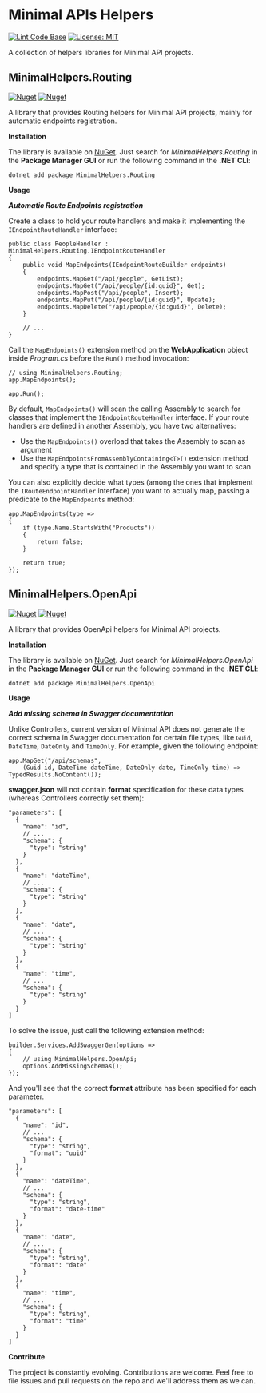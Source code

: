 # Minimal APIs Helpers

[![Lint Code Base](https://github.com/marcominerva/MinimalHelpers.Routing/actions/workflows/linter.yml/badge.svg)](https://github.com/marcominerva/MinimalHelpers.Routing/actions/workflows/linter.yml)
[![License: MIT](https://img.shields.io/badge/License-MIT-yellow.svg)](https://github.com/marcominerva/MinimalHelpers.Routing/blob/master/LICENSE)

A collection of helpers libraries for Minimal API projects.

## MinimalHelpers.Routing

[![Nuget](https://img.shields.io/nuget/v/MinimalHelpers.Routing)](https://www.nuget.org/packages/MinimalHelpers.Routing)
[![Nuget](https://img.shields.io/nuget/dt/MinimalHelpers.Routing)](https://www.nuget.org/packages/MinimalHelpers.Routing)

A library that provides Routing helpers for Minimal API projects, mainly for automatic endpoints registration.

**Installation**

The library is available on [NuGet](https://www.nuget.org/packages/MinimalHelpers.Routing). Just search for *MinimalHelpers.Routing* in the **Package Manager GUI** or run the following command in the **.NET CLI**:

    dotnet add package MinimalHelpers.Routing

**Usage**

***Automatic Route Endpoints registration***

Create a class to hold your route handlers and make it implementing the `IEndpointRouteHandler` interface:

    public class PeopleHandler : MinimalHelpers.Routing.IEndpointRouteHandler
    {
        public void MapEndpoints(IEndpointRouteBuilder endpoints)
        {
            endpoints.MapGet("/api/people", GetList);
            endpoints.MapGet("/api/people/{id:guid}", Get);
            endpoints.MapPost("/api/people", Insert);
            endpoints.MapPut("/api/people/{id:guid}", Update);
            endpoints.MapDelete("/api/people/{id:guid}", Delete);
        }

        // ...
    }

Call the `MapEndpoints()` extension method on the **WebApplication** object inside *Program.cs* before the `Run()` method invocation:

    // using MinimalHelpers.Routing;
    app.MapEndpoints();

    app.Run();

By default, `MapEndpoints()` will scan the calling Assembly to search for classes that implement the `IEndpointRouteHandler` interface. If your route handlers are defined in another Assembly, you have two alternatives:

- Use the `MapEndpoints()` overload that takes the Assembly to scan as argument
- Use the `MapEndpointsFromAssemblyContaining<T>()` extension method and specify a type that is contained in the Assembly you want to scan

You can also explicitly decide what types (among the ones that implement the `IRouteEndpointHandler` interface) you want to actually map, passing a predicate to the `MapEndpoints` method:

    app.MapEndpoints(type =>
    {
        if (type.Name.StartsWith("Products"))
        {
            return false;
        }

        return true;
    });

## MinimalHelpers.OpenApi

[![Nuget](https://img.shields.io/nuget/v/MinimalHelpers.OpenApi)](https://www.nuget.org/packages/MinimalHelpers.OpenApi)
[![Nuget](https://img.shields.io/nuget/dt/MinimalHelpers.OpenApi)](https://www.nuget.org/packages/MinimalHelpers.OpenApi)

A library that provides OpenApi helpers for Minimal API projects.

**Installation**

The library is available on [NuGet](https://www.nuget.org/packages/MinimalHelpers.OpenApi). Just search for *MinimalHelpers.OpenApi* in the **Package Manager GUI** or run the following command in the **.NET CLI**:

    dotnet add package MinimalHelpers.OpenApi

**Usage**

***Add missing schema in Swagger documentation***

Unlike Controllers, current version of Minimal API does not generate the correct schema in Swagger documentation for certain file types, like `Guid`, `DateTime`, `DateOnly` and `TimeOnly`. For example, given the following endpoint:

    app.MapGet("/api/schemas",
        (Guid id, DateTime dateTime, DateOnly date, TimeOnly time) => TypedResults.NoContent());

**swagger.json** will not contain **format** specification for these data types (whereas Controllers correctly set them):

    "parameters": [
      {
        "name": "id",
        // ...
        "schema": {
          "type": "string"
        }
      },
      {
        "name": "dateTime",
        // ...
        "schema": {
          "type": "string"
        }
      },
      {
        "name": "date",
        // ...
        "schema": {
          "type": "string"
        }
      },
      {
        "name": "time",
        // ...
        "schema": {
          "type": "string"
        }
      }
    ]

To solve the issue, just call the following extension method:

    builder.Services.AddSwaggerGen(options =>
    {
        // using MinimalHelpers.OpenApi;
        options.AddMissingSchemas();
    });

And you'll see that the correct **format** attribute has been specified for each parameter.

    "parameters": [
      {
        "name": "id",
        // ...
        "schema": {
          "type": "string",
          "format": "uuid"
        }
      },
      {
        "name": "dateTime",
        // ...
        "schema": {
          "type": "string",
          "format": "date-time"
        }
      },
      {
        "name": "date",
        // ...
        "schema": {
          "type": "string",
          "format": "date"
        }
      },
      {
        "name": "time",
        // ...
        "schema": {
          "type": "string",
          "format": "time"
        }
      }
    ]

**Contribute**

The project is constantly evolving. Contributions are welcome. Feel free to file issues and pull requests on the repo and we'll address them as we can. 
